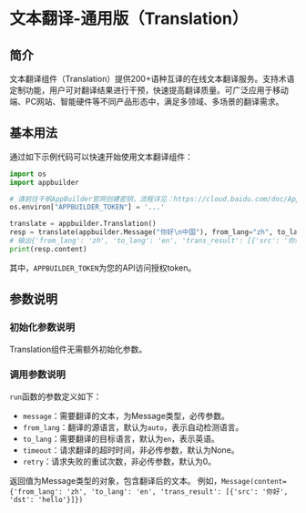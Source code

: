 # 文本翻译-通用版（Translation）

## 简介
文本翻译组件（Translation）提供200+语种互译的在线文本翻译服务。支持术语定制功能，用户可对翻译结果进行干预，快速提高翻译质量。可广泛应用于移动端、PC网站、智能硬件等不同产品形态中，满足多领域、多场景的翻译需求。

## 基本用法
通过如下示例代码可以快速开始使用文本翻译组件：
```python
import os
import appbuilder

# 请前往千帆AppBuilder官网创建密钥，流程详见：https://cloud.baidu.com/doc/AppBuilder/s/Olq6grrt6#1%E3%80%81%E5%88%9B%E5%BB%BA%E5%AF%86%E9%92%A5
os.environ["APPBUILDER_TOKEN"] = '...'

translate = appbuilder.Translation()
resp = translate(appbuilder.Message("你好\n中国"), from_lang="zh", to_lang="en")
# 输出{'from_lang': 'zh', 'to_lang': 'en', 'trans_result': [{'src': '你好', 'dst': 'hello'}, {'src': '中国', 'dst': 'China'}]}
print(resp.content)
```
其中，`APPBUILDER_TOKEN`为您的API访问授权token。

## 参数说明
### 初始化参数说明
Translation组件无需额外初始化参数。

### 调用参数说明
`run`函数的参数定义如下：
- `message`：需要翻译的文本，为Message类型，必传参数。
- `from_lang`：翻译的源语言，默认为`auto`，表示自动检测语言。
- `to_lang`：需要翻译的目标语言，默认为`en`，表示英语。
- `timeout`：请求翻译的超时时间，非必传参数，默认为None。
- `retry`：请求失败的重试次数，非必传参数，默认为0。

返回值为Message类型的对象，包含翻译后的文本。
例如，`Message(content={'from_lang': 'zh', 'to_lang': 'en', 'trans_result': [{'src': '你好', 'dst': 'hello'}]})`